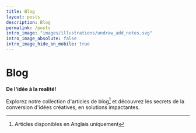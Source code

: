 ```yaml
---
title: Blog
layout: posts
description: Blog
permalink: /posts
intro_image: "images/illustrations/undraw_add_notes.svg"
intro_image_absolute: false
intro_image_hide_on_mobile: true
---
```


# Blog

**De l'idée à la realité!**

Explorez notre collection d'articles de blog[^1] et découvrez les secrets de la conversion d'idées créatives, en solutions impactantes.

[^1]: Articles disponibles en Anglais uniquement
